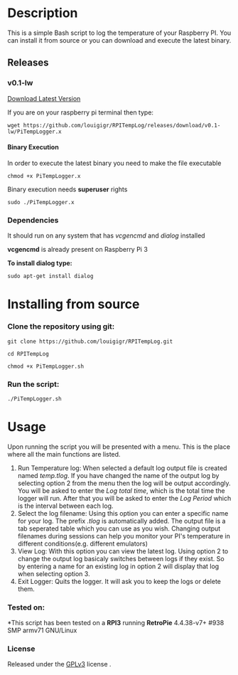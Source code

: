 # Description

This is a simple Bash script to log the temperature of your Raspberry PI. You can install it from source or you can download and execute the latest binary.

## Releases

### v0.1-lw

[Download Latest Version](https://github.com/louigigr/RPITempLog/releases/download/v0.1-lw/PiTempLogger.x)

If you are on your raspberry pi terminal then type:

```
wget https://github.com/louigigr/RPITempLog/releases/download/v0.1-lw/PiTempLogger.x
```

#### Binary Execution

In order to execute the latest binary you need to make the file executable

```
chmod +x PiTempLogger.x
```

Binary execution needs __superuser__ rights

```
sudo ./PiTempLogger.x
```

### Dependencies

It should run on any system that has *vcgencmd* and *dialog* installed

__vcgencmd__ is already present on Raspberry Pi 3

__To install dialog type:__

```
sudo apt-get install dialog
```

# Installing from source

### Clone the repository using git:

```
git clone https://github.com/louigigr/RPITempLog.git
```

```
cd RPITempLog
```

```
chmod +x PiTempLogger.sh
```

### Run the script:

```
./PiTempLogger.sh
```

# Usage

Upon running the script you will be presented with a menu. This is the place where all the main functions are listed.

1. Run Temperature log: When selected a default log output file is created named *temp.tlog*. If you have changed the name of the output log by selecting option 2 from the menu then the log will be output accordingly. You will be asked to enter the *Log total time*, which is the total time the logger will run. After that you will be asked to enter the *Log Period* which is the interval between each log.
2. Select the log filename: Using this option you can enter a specific name for your log. The prefix *.tlog* is automatically added. The output file is a tab seperated table which you can use as you wish. Changing output filenames during sessions can help you monitor your PI's temperature in different conditions(e.g. different emulators)
3. View Log: With this option you can view the latest log. Using option 2 to change the output log basicaly switches between logs if they exist. So by entering a name for an existing log in option 2 will display that log when selecting option 3.
4. Exit Logger: Quits the logger. It will ask you to keep the logs or delete them.

### Tested on:
*This script has been tested on a __RPI3__ running __RetroPie__ 4.4.38-v7+ #938 SMP armv71 GNU/Linux

### License

Released under the [GPLv3](https://raw.githubusercontent.com/louigigr/RPITempLog/master/LICENSE) license .

